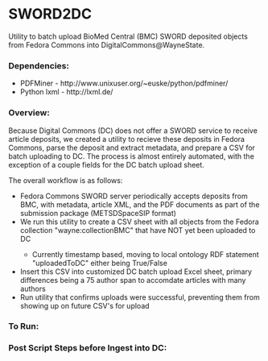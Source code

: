 SWORD2DC
========

Utility to batch upload BioMed Central (BMC) SWORD deposited objects from Fedora Commons into DigitalCommons@WayneState.


<h3>Dependencies:</h3>
<ul>
	<li>PDFMiner - http://www.unixuser.org/~euske/python/pdfminer/</li>
	<li>Python lxml - http://lxml.de/</li>
</ul>

<h3>Overview:</h3>
<p>Because Digital Commons (DC) does not offer a SWORD service to receive article deposits, we created a utility to recieve these deposits in Fedora Commons, parse the deposit and extract metadata, and prepare a CSV for batch uploading to DC.  The process is almost entirely automated, with the exception of a couple fields for the DC batch upload sheet.<p>
<p>The overall workflow is as follows:</p>
<ul>
	<li>Fedora Commons SWORD server periodically accepts deposits from BMC, with metadata, article XML, and the PDF documents as part of the submission package (METSDSpaceSIP format)</li>
	<li>We run this utility to create a CSV sheet with all objects from the Fedora collection "wayne:collectionBMC" that have NOT yet been uploaded to DC</li>
		<ul><li>Currently timestamp based, moving to local ontology RDF statement "uploadedToDC" either being True/False</li></ul>
	<li>Insert this CSV into customized DC batch upload Excel sheet, primary differences being a 75 author span to accomdate articles with many authors</li>
	<li>Run utility that confirms uploads were successful, preventing them from showing up on future CSV's for upload</li>	
</ul>

<h3>To Run:</h3>

<h3>Post Script Steps before Ingest into DC:</h3>
<!-- the DC fields <strong>"disciplines"</strong> and <strong>"author#_institutions"</strong>   -->